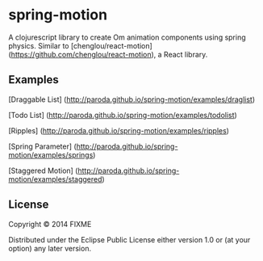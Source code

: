 # spring-motion

A clojurescript library to create Om animation components using spring physics. Similar to [chenglou/react-motion] (https://github.com/chenglou/react-motion), a React library.



## Examples

[Draggable List] (http://paroda.github.io/spring-motion/examples/draglist)

[Todo List] (http://paroda.github.io/spring-motion/examples/todolist)

[Ripples] (http://paroda.github.io/spring-motion/examples/ripples)

[Spring Parameter] (http://paroda.github.io/spring-motion/examples/springs)

[Staggered Motion] (http://paroda.github.io/spring-motion/examples/staggered)


## License

Copyright © 2014 FIXME

Distributed under the Eclipse Public License either version 1.0 or (at your option) any later version.
